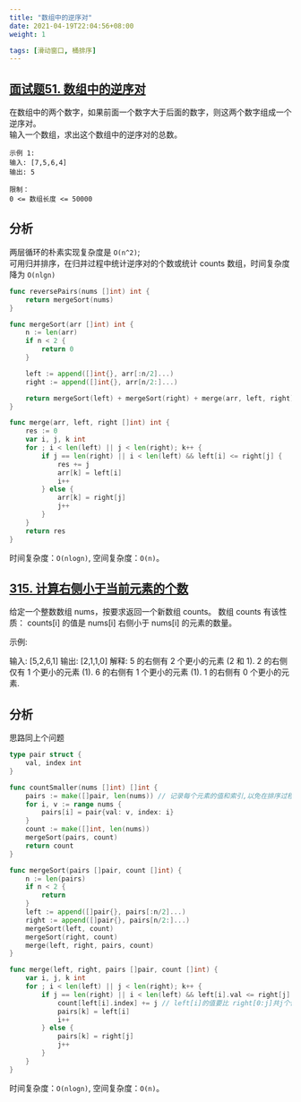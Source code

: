 ```yaml
---
title: "数组中的逆序对"
date: 2021-04-19T22:04:56+08:00
weight: 1

tags: [滑动窗口, 桶排序]
---
```


## [面试题51. 数组中的逆序对](https://leetcode-cn.com/problems/shu-zu-zhong-de-ni-xu-dui-lcof/)

在数组中的两个数字，如果前面一个数字大于后面的数字，则这两个数字组成一个逆序对。  
输入一个数组，求出这个数组中的逆序对的总数。

```
示例 1:
输入: [7,5,6,4]
输出: 5

限制：
0 <= 数组长度 <= 50000
```

## 分析

两层循环的朴素实现复杂度是 `O(n^2)`;  
可用归并排序，在归并过程中统计逆序对的个数或统计 counts 数组，时间复杂度降为 `O(nlgn)`

```go
func reversePairs(nums []int) int {
    return mergeSort(nums)
}

func mergeSort(arr []int) int {
    n := len(arr)
    if n < 2 {
        return 0
    }

    left := append([]int{}, arr[:n/2]...)
    right := append([]int{}, arr[n/2:]...)

    return mergeSort(left) + mergeSort(right) + merge(arr, left, right)
}

func merge(arr, left, right []int) int {
    res := 0
    var i, j, k int
    for ; i < len(left) || j < len(right); k++ {
        if j == len(right) || i < len(left) && left[i] <= right[j] {
            res += j
            arr[k] = left[i]
            i++
        } else {
            arr[k] = right[j]
            j++
        }
    }
    return res
}
```

时间复杂度：`O(nlogn)`, 空间复杂度：`O(n)`。

## [315. 计算右侧小于当前元素的个数](https://leetcode-cn.com/problems/count-of-smaller-numbers-after-self/)

给定一个整数数组 nums，按要求返回一个新数组 counts。
数组 counts 有该性质： counts[i] 的值是  nums[i] 右侧小于 nums[i] 的元素的数量。

示例:

输入: [5,2,6,1]
输出: [2,1,1,0]
解释:
5 的右侧有 2 个更小的元素 (2 和 1).
2 的右侧仅有 1 个更小的元素 (1).
6 的右侧有 1 个更小的元素 (1).
1 的右侧有 0 个更小的元素.

## 分析

思路同上个问题

```go
type pair struct {
	val, index int
}

func countSmaller(nums []int) []int {
	pairs := make([]pair, len(nums)) // 记录每个元素的值和索引,以免在排序过程中打乱顺序
	for i, v := range nums {
		pairs[i] = pair{val: v, index: i}
	}
	count := make([]int, len(nums))
	mergeSort(pairs, count)
	return count
}

func mergeSort(pairs []pair, count []int) {
    n := len(pairs)
	if n < 2 {
		return
	}
	left := append([]pair{}, pairs[:n/2]...)
    right := append([]pair{}, pairs[n/2:]...)
	mergeSort(left, count)
	mergeSort(right, count)
	merge(left, right, pairs, count)
}

func merge(left, right, pairs []pair, count []int) {
	var i, j, k int
	for ; i < len(left) || j < len(right); k++ {
		if j == len(right) || i < len(left) && left[i].val <= right[j].val {
			count[left[i].index] += j // left[i]的值要比 right[0:j]共j个值大
			pairs[k] = left[i]
			i++
		} else {
			pairs[k] = right[j]
			j++
		}
	}
}
```

时间复杂度：`O(nlogn)`, 空间复杂度：`O(n)`。
